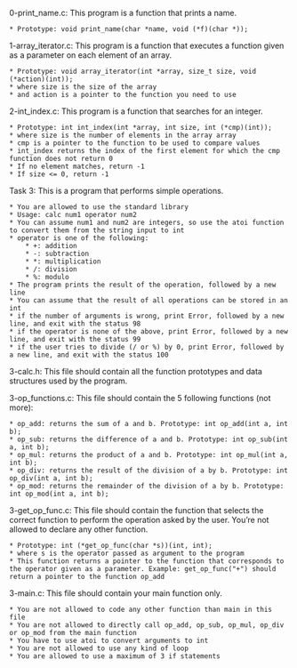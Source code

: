 0-print_name.c: This program is a function that prints a name.

	* Prototype: void print_name(char *name, void (*f)(char *));

1-array_iterator.c: This program is a function that executes a function given as a parameter on each element of an array.

	* Prototype: void array_iterator(int *array, size_t size, void (*action)(int));
	* where size is the size of the array
	* and action is a pointer to the function you need to use

2-int_index.c: This program is a function that searches for an integer.

	* Prototype: int int_index(int *array, int size, int (*cmp)(int));
	* where size is the number of elements in the array array
	* cmp is a pointer to the function to be used to compare values
	* int_index returns the index of the first element for which the cmp function does not return 0
	* If no element matches, return -1
	* If size <= 0, return -1

Task 3: This is a program that performs simple operations.

	* You are allowed to use the standard library
	* Usage: calc num1 operator num2
	* You can assume num1 and num2 are integers, so use the atoi function to convert them from the string input to int
	* operator is one of the following:
		* +: addition
		* -: subtraction
		* *: multiplication
		* /: division
		* %: modulo
	* The program prints the result of the operation, followed by a new line
	* You can assume that the result of all operations can be stored in an int
	* if the number of arguments is wrong, print Error, followed by a new line, and exit with the status 98
	* if the operator is none of the above, print Error, followed by a new line, and exit with the status 99
	* if the user tries to divide (/ or %) by 0, print Error, followed by a new line, and exit with the status 100

3-calc.h: This file should contain all the function prototypes and data structures used by the program.

3-op_functions.c: This file should contain the 5 following functions (not more):

	* op_add: returns the sum of a and b. Prototype: int op_add(int a, int b);
	* op_sub: returns the difference of a and b. Prototype: int op_sub(int a, int b);
	* op_mul: returns the product of a and b. Prototype: int op_mul(int a, int b);
	* op_div: returns the result of the division of a by b. Prototype: int op_div(int a, int b);
	* op_mod: returns the remainder of the division of a by b. Prototype: int op_mod(int a, int b);

3-get_op_func.c: This file should contain the function that selects the correct function to perform the operation asked by the user. You’re not allowed to declare any other function.

	* Prototype: int (*get_op_func(char *s))(int, int);
	* where s is the operator passed as argument to the program
	* This function returns a pointer to the function that corresponds to the operator given as a parameter. Example: get_op_func("+") should return a pointer to the function op_add

3-main.c: This file should contain your main function only.

	* You are not allowed to code any other function than main in this file
	* You are not allowed to directly call op_add, op_sub, op_mul, op_div or op_mod from the main function
	* You have to use atoi to convert arguments to int
	* You are not allowed to use any kind of loop
	* You are allowed to use a maximum of 3 if statements
